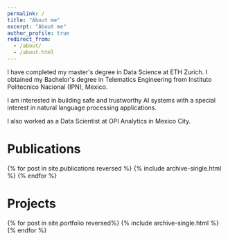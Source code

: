 ```yaml
---
permalink: /
title: "About me"
excerpt: "About me"
author_profile: true
redirect_from: 
  - /about/
  - /about.html
---
```


I have completed my master's degree in Data Science at ETH Zurich. 
I obtained my Bachelor's degree in Telematics Engineering from Instituto Politecnico Nacional (IPN), Mexico. 

I am interested in building safe and trustworthy AI systems with a special interest in natural language processing applications. 

I also worked as a Data Scientist at OPI Analytics in Mexico City.

Publications
======
{% for post in site.publications reversed %}
  {% include archive-single.html %}
{% endfor %}

Projects
======
{% for post in site.portfolio reversed%}
  {% include archive-single.html %}
{% endfor %}
